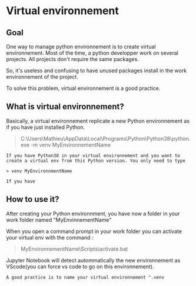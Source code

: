 # Virtual environnement

## Goal

One way to manage python environnement is to create virtual environnement. Most of the time, a python developper work on several projects. All projects don't require the same packages.

So, it's useless and confusing to have unused packages install in the work environnement of the project.

To solve this problem, virtual environnement is a good practice.



## What is virtual environnement?

Basically, a virtual environnement replicate a new Python environnement as if you have just installed Python.

> C:\Users\Mathieu\AppData\Local\Programs\Python\Python38\python.exe -m venv MyEnvironnementName


```{note}
If you have Python38 in your virtual environnement and you want to create a virtual env from this Python version. You only need to type

> venv MyEnvironnmentName

If you have 
```


## How to use it?

After creating your Python environnment, you have now a folder in your work folder named "MyEnvinnementName"

When you open a command prompt in your work folder you can activate your virtual env with the command :
>MyEnvironnementName\Scripts\activate.bat

Jupyter Notebook will detect autommatically the new environnement as VScode(you can force vs code to go on this environnement).

```{tip}
A good practice is to name your virtual environnement ".venv
```

